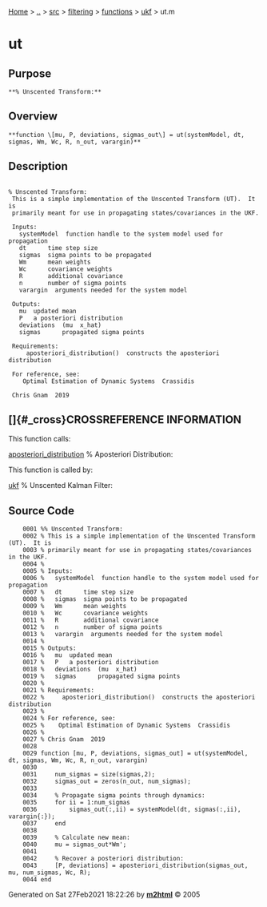[Home](../../../../../../index.md) \> [..](#) \> [src](#) \>
[filtering](#) \> [functions](#) \> [ukf](index.md) \> ut.m



# ut

## Purpose 

``` 
**% Unscented Transform:**
```

## Overview 

``` 
**function \[mu, P, deviations, sigmas_out\] = ut(systemModel, dt,
sigmas, Wm, Wc, R, n_out, varargin)**
```

## Description 

```
 
% Unscented Transform:
 This is a simple implementation of the Unscented Transform (UT).  It is
 primarily meant for use in propagating states/covariances in the UKF.

 Inputs:
   systemModel  function handle to the system model used for propagation
   dt      time step size
   sigmas  sigma points to be propagated
   Wm      mean weights
   Wc      covariance weights
   R       additional covariance
   n       number of sigma points
   varargin  arguments needed for the system model

 Outputs:
   mu  updated mean
   P   a posteriori distribution
   deviations  (mu  x_hat)
   sigmas      propagated sigma points

 Requirements:
     aposteriori_distribution()  constructs the aposteriori distribution

 For reference, see:
    Optimal Estimation of Dynamic Systems  Crassidis

 Chris Gnam  2019

```

## []{#_cross}CROSSREFERENCE INFORMATION 

This function calls:

   [aposteriori_distribution](aposteriori_distribution.md "function [P, deviations] = aposteriori_distribution(sigmas, mu, n, Wc, R)")
    % Aposteriori Distribution:

This function is called by:

   [ukf](ukf.md "function [X_hat, P, y_hat] = ukf(dynamics, measModel, X_hat, dt,P, Q, R, measAvails, meas,alpha, beta, kappa, model_args)")
    % Unscented Kalman Filter:

## Source Code 

```
    0001 %% Unscented Transform:
    0002 % This is a simple implementation of the Unscented Transform (UT).  It is
    0003 % primarily meant for use in propagating states/covariances in the UKF.
    0004 %
    0005 % Inputs:
    0006 %   systemModel  function handle to the system model used for propagation
    0007 %   dt      time step size
    0008 %   sigmas  sigma points to be propagated
    0009 %   Wm      mean weights
    0010 %   Wc      covariance weights
    0011 %   R       additional covariance
    0012 %   n       number of sigma points
    0013 %   varargin  arguments needed for the system model
    0014 %
    0015 % Outputs:
    0016 %   mu  updated mean
    0017 %   P   a posteriori distribution
    0018 %   deviations  (mu  x_hat)
    0019 %   sigmas      propagated sigma points
    0020 %
    0021 % Requirements:
    0022 %     aposteriori_distribution()  constructs the aposteriori distribution
    0023 %
    0024 % For reference, see:
    0025 %    Optimal Estimation of Dynamic Systems  Crassidis
    0026 %
    0027 % Chris Gnam  2019
    0028 
    0029 function [mu, P, deviations, sigmas_out] = ut(systemModel, dt, sigmas, Wm, Wc, R, n_out, varargin)
    0030     
    0031     num_sigmas = size(sigmas,2);
    0032     sigmas_out = zeros(n_out, num_sigmas);
    0033     
    0034     % Propagate sigma points through dynamics:
    0035     for ii = 1:num_sigmas
    0036         sigmas_out(:,ii) = systemModel(dt, sigmas(:,ii), varargin{:});
    0037     end
    0038     
    0039     % Calculate new mean:
    0040     mu = sigmas_out*Wm'; 
    0041     
    0042     % Recover a posteriori distribution:
    0043     [P, deviations] = aposteriori_distribution(sigmas_out, mu, num_sigmas, Wc, R);
    0044 end
```



Generated on Sat 27Feb2021 18:22:26 by
**[m2html](http://www.artefact.tk/software/matlab/m2html/ "Matlab Documentation in HTML")**
© 2005